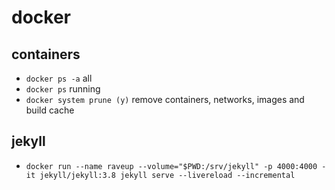 # docker

## containers
- `docker ps -a` all
- `docker ps` running
- `docker system prune (y)` remove containers, networks, images and build cache

## jekyll
- `docker run --name raveup --volume="$PWD:/srv/jekyll" -p 4000:4000 -it jekyll/jekyll:3.8 jekyll serve --livereload --incremental`
